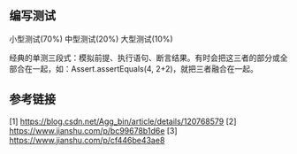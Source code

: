 ## 编写测试
小型测试(70%)
中型测试(20%)
大型测试(10%)

经典的单测三段式：模拟前提、执行语句、断言结果。有时会把这三者的部分或全部合在一起，如：Assert.assertEquals(4, 2+2)，就把三者融合在一起。

## 参考链接
[1] https://blog.csdn.net/Agg_bin/article/details/120768579
[2] https://www.jianshu.com/p/bc99678b1d6e
[3] https://www.jianshu.com/p/cf446be43ae8